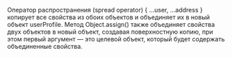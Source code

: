 Оператор распространения (spread operator) { ...user, ...address } копирует все свойства из обоих объектов и объединяет их в новый объект userProfile.
Метод Object.assign() также объединяет свойства двух объектов в новый объект, создавая поверхностную копию, при этом первый аргумент — это целевой объект, который будет содержать объединенные свойства.